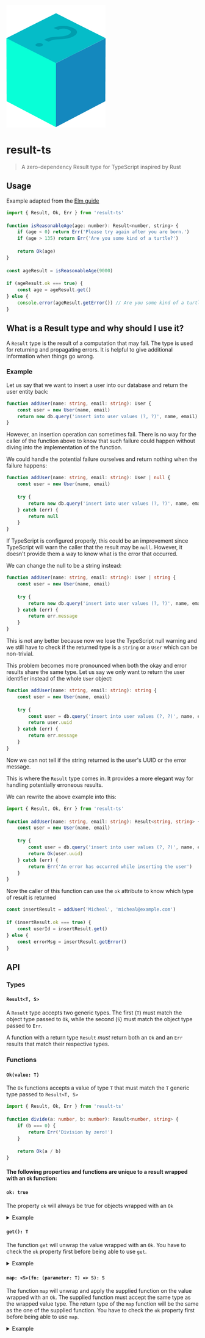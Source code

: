 ![result-ts logo](logo.png)

# result-ts

> A zero-dependency Result type for TypeScript inspired by Rust
## Usage

Example adapted from the [Elm guide](https://guide.elm-lang.org/error_handling/result.html)

```js
import { Result, Ok, Err } from 'result-ts'

function isReasonableAge(age: number): Result<number, string> {
    if (age < 0) return Err('Please try again after you are born.')
    if (age > 135) return Err('Are you some kind of a turtle?')

    return Ok(age)
}

const ageResult = isReasonableAge(9000)

if (ageResult.ok === true) {
    const age = ageResult.get()
} else {
    console.error(ageResult.getError()) // Are you some kind of a turtle?
}
```

## What is a Result type and why should I use it?

A `Result` type is the result of a computation that may fail. The type is used
for returning and propagating errors. It is helpful to give additional
information when things go wrong.

### Example

Let us say that we want to insert a user into our database and return the user
entity back:

```typescript
function addUser(name: string, email: string): User {
    const user = new User(name, email)
    return new db.query('insert into user values (?, ?)', name, email)
}
```

However, an insertion operation can sometimes fail. There is no way for the
caller of the function above to know that such failure could happen without diving into the implementation of the function.

We could handle the potential failure ourselves and return nothing when the
failure happens:

```typescript
function addUser(name: string, email: string): User | null {
    const user = new User(name, email)

    try {
        return new db.query('insert into user values (?, ?)', name, email)
    } catch (err) {
        return null
    }
}
```

If TypeScript is configured properly, this could be an improvement since TypeScript
will warn the caller that the result may be `null`. However, it doesn't provide them
a way to know what is the error that occurred.

We can change the null to be a string instead:

```typescript
function addUser(name: string, email: string): User | string {
    const user = new User(name, email)

    try {
        return new db.query('insert into user values (?, ?)', name, email)
    } catch (err) {
        return err.message
    }
}
```

This is not any better because now we lose the TypeScript null warning and we still
have to check if the returned type is a `string` or a `User` which can be non-trivial.

This problem becomes more pronounced when both the okay and error results share the same type.
Let us say we only want to return the user identifier instead of the whole `User` object:

```typescript
function addUser(name: string, email: string): string {
    const user = new User(name, email)

    try {
        const user = db.query('insert into user values (?, ?)', name, email)
        return user.uuid
    } catch (err) {
        return err.message
    }
}
```

Now we can not tell if the string returned is the user's UUID or the error message.

This is where the `Result` type comes in. It provides a more elegant way for
handling potentially erroneous results.

We can rewrite the above example into this:

```typescript
import { Result, Ok, Err } from 'result-ts'

function addUser(name: string, email: string): Result<string, string> {
    const user = new User(name, email)

    try {
        const user = db.query('insert into user values (?, ?)', name, email)
        return Ok(user.uuid)
    } catch (err) {
        return Err('An error has occurred while inserting the user')
    }
}
```

Now the caller of this function can use the `ok` attribute to know which type of
result is returned

```typescript
const insertResult = addUser('Micheal', 'micheal@example.com')

if (insertResult.ok === true) {
    const userId = insertResult.get()
} else {
    const errorMsg = insertResult.getError()
}
```

## API

### Types

#### `Result<T, S>`

A `Result` type accepts two generic types. The first (`T`) must match the object type
passed to `Ok`, while the second (`S`) must match the object type passed to `Err`.

A function with a return type `Result` _must_ return both an `Ok` and an `Err` results
that match their respective types.

### Functions

#### `Ok(value: T)`

The `Ok` functions accepts a value of type `T` that must match the `T` generic type passed to `Result<T, S>`

```typescript
import { Result, Ok, Err } from 'result-ts'

function divide(a: number, b: number): Result<number, string> {
    if (b === 0) {
        return Err('Division by zero!')
    }

    return Ok(a / b)
}
```

#### The following properties and functions are unique to a result wrapped with an `Ok` function:

#### `ok: true`

The property `ok` will always be true for objects wrapped with an `Ok`

<details>
  <summary>Example</summary>

```typescript
const okResult = OK('foo')

console.log(okResult.ok) // true
```

</details>

#### `get(): T`

The function `get` will unwrap the value wrapped with an `Ok`. You have to check the `ok` property first before being able to use `get`.

<details>
  <summary>Example</summary>

```typescript
const okResult = OK('foo')

if (okResult.ok === true) {
    console.log(okResult.get()) // foo
}
```

</details>

#### `map: <S>(fn: (parameter: T) => S): S`

The function `map` will unwrap and apply the supplied function on the value wrapped with an `Ok`. The supplied function must accept the same type as the wrapped value type. The return type of the `map` function will be the same as the one of the supplied function. You have to check the `ok` property first before being able to use `map`.

<details>
  <summary>Example</summary>

```typescript
const okResult = OK('foo')

function capitalize(str: string) {
    return str.toUpperCase()
}

if (okResult.ok === true) {
    console.log(okResult.map(capitalize)) // FOO
}
```

</details>
